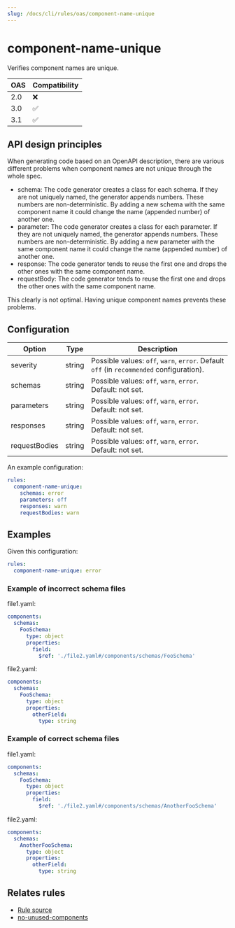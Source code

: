 ```yaml
---
slug: /docs/cli/rules/oas/component-name-unique
---
```


# component-name-unique

Verifies component names are unique.

| OAS | Compatibility |
| --- | ------------- |
| 2.0 | ❌            |
| 3.0 | ✅            |
| 3.1 | ✅            |

## API design principles

When generating code based on an OpenAPI description, there are various different problems when component names are not
unique through the whole spec.

- schema: The code generator creates a class for each schema.
  If they are not uniquely named, the generator appends numbers. These numbers are non-deterministic.
  By adding a new schema with the same component name it could change the name (appended number) of another one.
- parameter: The code generator creates a class for each parameter.
  If they are not uniquely named, the generator appends numbers. These numbers are non-deterministic.
  By adding a new parameter with the same component name it could change the name (appended number) of another one.
- response: The code generator tends to reuse the first one and drops the other ones with the same component name.
- requestBody: The code generator tends to reuse the first one and drops the other ones with the same component name.

This clearly is not optimal. Having unique component names prevents these problems.

## Configuration

| Option        | Type   | Description                                                                              |
| ------------- | ------ | ---------------------------------------------------------------------------------------- |
| severity      | string | Possible values: `off`, `warn`, `error`. Default `off` (in `recommended` configuration). |
| schemas       | string | Possible values: `off`, `warn`, `error`. Default: not set.                               |
| parameters    | string | Possible values: `off`, `warn`, `error`. Default: not set.                               |
| responses     | string | Possible values: `off`, `warn`, `error`. Default: not set.                               |
| requestBodies | string | Possible values: `off`, `warn`, `error`. Default: not set.                               |

An example configuration:

```yaml
rules:
  component-name-unique:
    schemas: error
    parameters: off
    responses: warn
    requestBodies: warn
```

## Examples

Given this configuration:

```yaml
rules:
  component-name-unique: error
```

### Example of **incorrect** schema files

file1.yaml:

```yaml
components:
  schemas:
    FooSchema:
      type: object
      properties:
        field:
          $ref: './file2.yaml#/components/schemas/FooSchema'
```

file2.yaml:

```yaml
components:
  schemas:
    FooSchema:
      type: object
      properties:
        otherField:
          type: string
```

### Example of **correct** schema files

file1.yaml:

```yaml
components:
  schemas:
    FooSchema:
      type: object
      properties:
        field:
          $ref: './file2.yaml#/components/schemas/AnotherFooSchema'
```

file2.yaml:

```yaml
components:
  schemas:
    AnotherFooSchema:
      type: object
      properties:
        otherField:
          type: string
```

## Relates rules

- [Rule source](https://github.com/Redocly/redocly-cli/blob/main/packages/core/src/rules/oas3/component-name-unique.ts)
- [no-unused-components](./no-unused-components.md)
